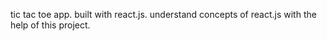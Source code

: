 tic tac toe app.
built with react.js.
understand concepts of react.js with the help of this project.
